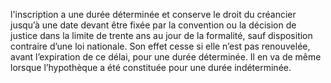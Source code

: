 l'inscription a une durée déterminée et conserve le droit du créancier jusqu’à une
date devant être fixée par la convention ou la décision de justice dans la limite de trente ans au
jour de la formalité, sauf disposition contraire d’une loi nationale. Son effet cesse si elle n’est
pas renouvelée, avant l’expiration de ce délai, pour une durée déterminée.
Il en va de même lorsque l’hypothèque a été constituée pour une durée
indéterminée.